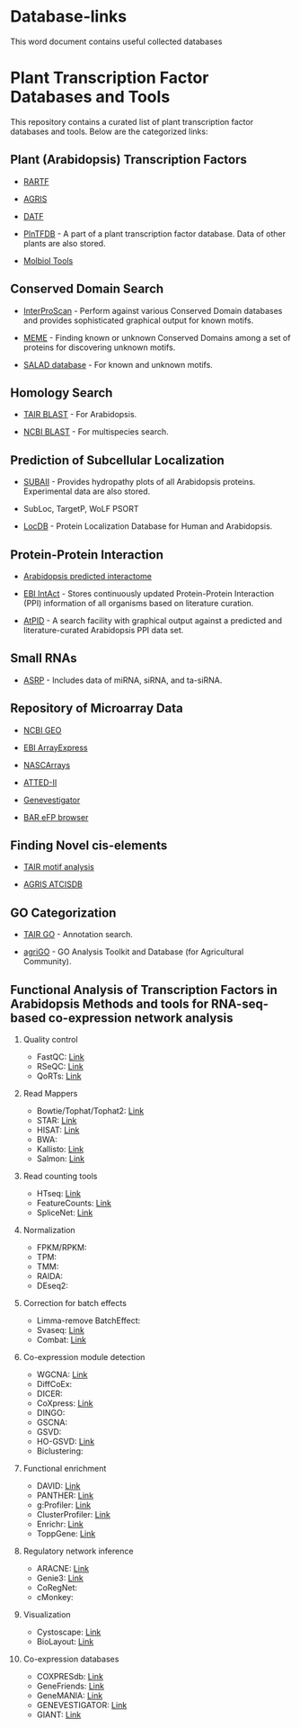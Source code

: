 # Database-links
This word document contains useful collected databases

# Plant Transcription Factor Databases and Tools

This repository contains a curated list of plant transcription factor databases and tools. Below are the categorized links:

## Plant (Arabidopsis) Transcription Factors

- [RARTF](http://rarge.gsc.riken.jp/rartf/)

- [AGRIS](http://arabidopsis.med.ohio-state.edu/AtTFDB/)

- [DATF](http://datf.cbi.pku.edu.cn/)

- [PlnTFDB](http://plntfdb.bio.uni-potsdam.de/v2.0/index.php?sp_id=ATH) - A part of a plant transcription factor database. Data of other plants are also stored.

- [Molbiol Tools](https://molbiol-tools.ca/Transcriptional_factors.htm)

## Conserved Domain Search

- [InterProScan](http://www.ebi.ac.uk/Tools/InterProScan/) - Perform against various Conserved Domain databases and provides sophisticated graphical output for known motifs.

- [MEME](http://meme.sdsc.edu/meme/intro.html) - Finding known or unknown Conserved Domains among a set of proteins for discovering unknown motifs.

- [SALAD database](http://salad.dna.affrc.go.jp/salad/en/) - For known and unknown motifs.

## Homology Search

- [TAIR BLAST](http://www.arabidopsis.org/Blast/index.jsp) - For Arabidopsis.

- [NCBI BLAST](http://blast.ncbi.nlm.nih.gov/Blast.cgi) - For multispecies search.

## Prediction of Subcellular Localization

- [SUBAII](http://www.plantenergy.uwa.edu.au/suba2/) - Provides hydropathy plots of all Arabidopsis proteins. Experimental data are also stored.

- SubLoc, TargetP, WoLF PSORT

- [LocDB](https://www.rostlab.org/services/locDB/index.php) - Protein Localization Database for Human and Arabidopsis.

## Protein-Protein Interaction

- [Arabidopsis predicted interactome](http://www.arabidopsis.org/portals/proteome/proteinInteract.jsp)

- [EBI IntAct](http://www.ebi.ac.uk/intact/site/index.jsf) - Stores continuously updated Protein-Protein Interaction (PPI) information of all organisms based on literature curation.

- [AtPID](http://atpid.biosino.org/index.php) - A search facility with graphical output against a predicted and literature-curated Arabidopsis PPI data set.

## Small RNAs

- [ASRP](http://asrp.cgrb.oregonstate.edu/db/) - Includes data of miRNA, siRNA, and ta-siRNA.

## Repository of Microarray Data

- [NCBI GEO](http://www.ncbi.nlm.nih.gov/geo/)

- [EBI ArrayExpress](http://www.ebi.ac.uk/microarray-as/ae/)

- [NASCArrays](http://affymetrix.arabidopsis.info/narrays/experimentbrowse.pl)

- [ATTED-II](http://atted.jp/)

- [Genevestigator](https://www.genevestigator.com/gv/index.jsp)

- [BAR eFP browser](http://bbc.botany.utoronto.ca/efp/cgi-bin/efpWeb.cgi)

## Finding Novel cis-elements

- [TAIR motif analysis](http://www.arabidopsis.org/tools/bulk/motiffinder/index.jsp)

- [AGRIS ATCISDB](http://arabidopsis.med.ohio-state.edu/AtcisDB/)

## GO Categorization

- [TAIR GO](http://www.arabidopsis.org/tools/bulk/go/index.jsp) - Annotation search.

- [agriGO](http://bioinfo.cau.edu.cn/agriGO/index.php) - GO Analysis Toolkit and Database (for Agricultural Community).


## Functional Analysis of Transcription Factors in Arabidopsis Methods and tools for RNA-seq-based co-expression network analysis
1. Quality control
   - FastQC: [Link](http://www.bioinformatics.babraham.ac.uk/projects/fastqc/)
   - RSeQC: [Link](http://rseqc.sourceforge.net/)
   - QoRTs: [Link](http://hartleys.github.io/QoRTs/)

2. Read Mappers
   - Bowtie/Tophat/Tophat2: [Link](https://ccb.jhu.edu/software/tophat/index.shtml)
   - STAR: [Link](https://code.google.com/p/rna-star/)
   - HISAT: [Link](http://www.ccb.jhu.edu/software/hisat/index.shtml)
   - BWA: 
   - Kallisto: [Link](https://pachterlab.github.io/kallisto/about.html)
   - Salmon: [Link](http://combine-lab.github.io/salmon/)

3. Read counting tools
   - HTseq: [Link](http://www-huber.embl.de/HTSeq/doc/overview.html)
   - FeatureCounts: [Link](http://bioinf.wehi.edu.au/featureCounts/)
   - SpliceNet: [Link](http://jjwanglab.org/SpliceNet/)

4. Normalization
   - FPKM/RPKM: 
   - TPM: 
   - TMM: 
   - RAIDA: 
   - DEseq2: 

5. Correction for batch effects
   - Limma-remove BatchEffect: 
   - Svaseq: [Link](https://github.com/jtleek/svaseq)
   - Combat: [Link](http://www.bu.edu/jlab/wp-assets/ComBat/Abstract.html)

6. Co-expression module detection
   - WGCNA: [Link](https://labs.genetics.ucla.edu/horvath/CoexpressionNetwork/Rpackages/WGCNA/)
   - DiffCoEx: 
   - DICER: 
   - CoXpress: [Link](http://coxpress.sourceforge.net/)
   - DINGO: 
   - GSCNA: 
   - GSVD: 
   - HO-GSVD: [Link](https://github.com/aanchan/hogsvd-python/blob/master/README.md)
   - Biclustering: 

7. Functional enrichment
   - DAVID: [Link](https://david.ncifcrf.gov/)
   - PANTHER: [Link](http://pantherdb.org/)
   - g:Profiler: [Link](http://biit.cs.ut.ee/gprofiler/)
   - ClusterProfiler: [Link](https://github.com/GuangchuangYu/clusterProfiler/blob/master/vignettes/clusterProfiler.Rmd)
   - Enrichr: [Link](http://amp.pharm.mssm.edu/Enrichr/)
   - ToppGene: [Link](https://toppgene.cchmc.org/)

8. Regulatory network inference
   - ARACNE: [Link](http://califano.c2b2.columbia.edu/aracne)
   - Genie3: [Link](https://bioconductor.org/packages/release/bioc/html/GENIE3.html)
   - CoRegNet: 
   - cMonkey: 

9. Visualization
   - Cystoscape: [Link](http://www.cytoscape.org/)
   - BioLayout: [Link](http://www.biolayout.org/)

10. Co-expression databases
    - COXPRESdb: [Link](http://coxpresdb.jp/)
    - GeneFriends: [Link](http://www.genefriends.org/)
    - GeneMANIA: [Link](http://www.genemania.org/)
    - GENEVESTIGATOR: [Link](https://genevestigator.com/gv/)
    - GIANT: [Link](http://giant.princeton.edu)




